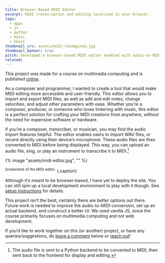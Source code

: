 ```yaml
---
title: Browser-Based MIDI Editor
excerpt: MIDI transcription and editing localised in your browser.
tags:
  - apps
  - js
  - python
  - music
  - hkust
thumbnail_src: assets/midi-reimagined.jpg
thumbnail_banner: true
pitch: Developed a browser-based MIDI editor enabled with audio-to-MIDI conversion features.
related:
---
```


This project was made for a course on multimedia computing and is published [online](https://github.com/TrebledJ/midi-editor/).

As a composer and programmer, I wanted to create a tool that would make MIDI editing more accessible and user-friendly. This editor allows you to import and export MIDI files, as well as add and edit notes, change velocities, and adjust other parameters with ease. Whether you're a composer, producer, or someone who loves tinkering with music, this editor is a perfect solution for crafting your MIDI creations from anywhere, without the need for expensive software or hardware.

If you’re a composer, transcriber, or musician, you may find the audio import features helpful. The editor enables users to import WAV files, or record directly using their device’s microphone. These audio files are then converted to MIDI before being displayed. This way, you can upload an audio file, sing, or play an instrument to transcribe it to MIDI.[^backend]

[^backend]: The audio file is sent to a Python backend to be converted to MIDI, then sent back to the frontend for display and editing.

{% image "assets/midi-editor.jpg", "" %}

<sup>Screenshot of the MIDI editor.</sup>
{.caption}

Although it’s meant to be browser-based, I have yet to deploy the site. You can still spin up a local development environment to play with it though. See [setup instructions](https://github.com/TrebledJ/midi-editor/#setup) for details.

This project isn’t the best, certainly there are better options out there. Future work is needed to improve the audio-to-MIDI conversion, set up an actual backend, and construct a better UI. We used vanilla JS, since the course primarily focuses on multimedia computing and not web development.

If you’d like to work together on this (or another) project, or have any queries/suggestions, do [leave a comment](#comment) below or [reach out](/#contact)!